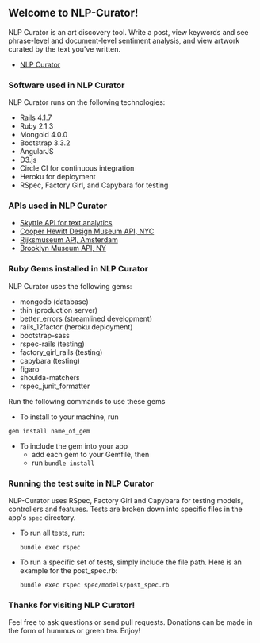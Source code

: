## Welcome to NLP-Curator!
NLP Curator is an art discovery tool. Write a post, view keywords and see phrase-level and document-level sentiment analysis, and view artwork curated by the text you've written. 
* [NLP Curator](https://nlp-curator.herokuapp.com/)


### Software used in NLP Curator

NLP Curator runs on the following technologies:

* Rails 4.1.7
* Ruby 2.1.3
* Mongoid 4.0.0
* Bootstrap 3.3.2
* AngularJS
* D3.js
* Circle CI for continuous integration
* Heroku for deployment
* RSpec, Factory Girl, and Capybara for testing


### APIs used in NLP Curator
* [Skyttle API for text analytics](http://www.skyttle.com/)
* [Cooper Hewitt Design Museum API, NYC](https://collection.cooperhewitt.org/api/)
* [Rijksmuseum API, Amsterdam](https://www.rijksmuseum.nl/en/api)
* [Brooklyn Museum API, NY](http://www.brooklynmuseum.org/opencollection/api/)


### Ruby Gems installed in NLP Curator

NLP Curator uses the following gems:

* mongodb (database)
* thin (production server)
* better_errors (streamlined development)
* rails_12factor (heroku deployment)
* bootstrap-sass
* rspec-rails (testing)
* factory_girl_rails (testing)
* capybara (testing)
* figaro
* shoulda-matchers
* rspec_junit_formatter

Run the following commands to use these gems
* To install to your machine, run

```
gem install name_of_gem
```

* To include the gem into your app
	* add each gem to your Gemfile, then
	* run `bundle install`


### Running the test suite in NLP Curator
NLP-Curator uses RSpec, Factory Girl and Capybara for testing models, controllers and features.  Tests are broken down into specific files in the app's `spec` directory. 

* To run all tests, run:
	```
	bundle exec rspec
	```

* To run a specific set of tests, simply include the file path. Here is an example for the post_spec.rb:
	```
	bundle exec rspec spec/models/post_spec.rb
	```

### Thanks for visiting NLP Curator!

Feel free to ask questions or send pull requests. Donations can be made in the form of hummus or green tea. Enjoy!






